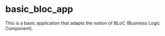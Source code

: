 # basic_bloc_app
This is a basic application that adapts the notion of BLoC (Business Logic Component). 
